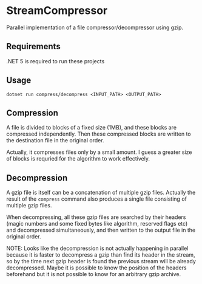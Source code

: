 # StreamCompressor
Parallel implementation of a file compressor/decompressor using gzip.

## Requirements
.NET 5 is required to run these projects

## Usage
```
dotnet run compress/decompress <INPUT_PATH> <OUTPUT_PATH>
```

## Compression
A file is divided to blocks of a fixed size (1MB), and these blocks are compressed independently. Then these compressed blocks are written to the
destination file in the original order.

Actually, it compresses files only by a small amount. I guess a greater size of blocks is requried for the algorithm to work effectively.

## Decompression
A gzip file is itself can be a concatenation of multiple gzip files. Actually the result of the `compress` command also produces a single file consisting of multiple gzip files.

When decompressing, all these gzip files are searched by their headers (magic numbers and some fixed bytes like algorithm, reserved flags etc)
and decompressed simultaneously, and then written to the output file in the original order.

NOTE: Looks like the decompression is not actually happening in parallel because it is faster to decompress a gzip than find its header in the
stream, so by the time next gzip header is found the previous stream will be already decompressed. Maybe it is possible to know the position of
the headers beforehand but it is not possible to know for an arbitrary gzip archive.
